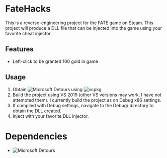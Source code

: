 # FateHacks

This is a reverse-engineering project for the FATE game on Steam. This project will produce a DLL file that can be injected into the game using your favorite cheat injector

## Features
- Left-click to be granted 100 gold in game

## Usage
1. Obtain ![Microsoft Detours](https://github.com/microsoft/Detours) using ![vcpkg](https://github.com/microsoft/vcpkg)
1. Build the project using VS 2019 (other VS versions may work, I have not attempted them). I currently build the project as on Debug x86 settings.
2. If compiled with Debug settings, navigate to the Debug/ directory to obtain the DLL created.
3. Inject with your favorite DLL injector.

# Dependencies
- ![Microsoft Detours](https://github.com/microsoft/Detours)